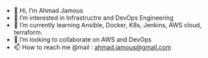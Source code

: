 - 👋 Hi, I’m Ahmad Jamous
- 👀 I’m interested in Infrastructre and DevOps Engineering
- 🌱 I’m currently learning Ansible, Docker, K8s, Jenkins, AWS cloud,   terraform.
- 💞️ I’m looking to collaborate on AWS and DevOps
- 📫 How to reach me @mail : ahmad.jamous@gmail.com

<!---
ajjamus/ajjamus is a ✨ special ✨ repository because its `README.md` (this file) appears on your GitHub profile.
You can click the Preview link to take a look at your changes.
--->
